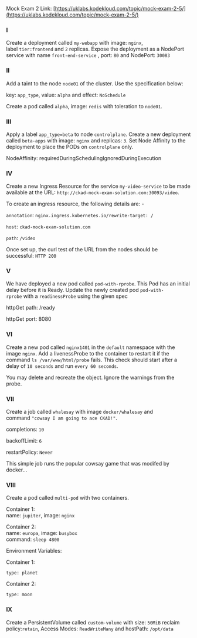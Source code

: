 
Mock Exam 2 Link: [https://uklabs.kodekloud.com/topic/mock-exam-2-5/](https://uklabs.kodekloud.com/topic/mock-exam-2-5/)

### I
Create a deployment called `my-webapp` with image: `nginx`, label `tier:frontend` and `2` replicas. Expose the deployment as a NodePort service with name `front-end-service` , port: `80` and NodePort: `30083`


### II

Add a taint to the node `node01` of the cluster. Use the specification below:

key: `app_type`, value: `alpha` and effect: `NoSchedule`  
  
Create a pod called `alpha`, image: `redis` with toleration to `node01`.



### III

Apply a label `app_type=beta` to node `controlplane`. Create a new deployment called `beta-apps` with image: `nginx` and replicas: `3`. Set Node Affinity to the deployment to place the PODs on `controlplane` only.

NodeAffinity: requiredDuringSchedulingIgnoredDuringExecution


### IV

Create a new Ingress Resource for the service `my-video-service` to be made available at the URL: `http://ckad-mock-exam-solution.com:30093/video`.

To create an ingress resource, the following details are: -  
  
`annotation`: `nginx.ingress.kubernetes.io/rewrite-target: /`  
  
`host`: `ckad-mock-exam-solution.com`  
  
`path`: `/video`  
  
Once set up, the curl test of the URL from the nodes should be successful: `HTTP 200`


### V

We have deployed a new pod called `pod-with-rprobe`. This Pod has an initial delay before it is Ready. Update the newly created pod `pod-with-rprobe` with a `readinessProbe` using the given spec

httpGet path: /ready  
  
httpGet port: 8080


### VI

Create a new pod called `nginx1401` in the `default` namespace with the image `nginx`. Add a livenessProbe to the container to restart it if the command `ls /var/www/html/probe` fails. This check should start after a delay of `10 seconds` and run `every 60 seconds`.

You may delete and recreate the object. Ignore the warnings from the probe.


### VII

Create a job called `whalesay` with image `docker/whalesay` and command `"cowsay I am going to ace CKAD!"`.  
  
completions: `10`  
  
backoffLimit: `6`  
  
restartPolicy: `Never`

This simple job runs the popular cowsay game that was modifed by docker…


### VIII

Create a pod called `multi-pod` with two containers.  
  
Container 1:  
name: `jupiter`, image: `nginx`  
  
Container 2:  
name: `europa`, image: `busybox`  
command: `sleep 4800`

Environment Variables:  
  
Container 1:  
  
`type: planet`

Container 2:  
  
`type: moon`


### IX

Create a PersistentVolume called `custom-volume` with size: `50MiB` reclaim policy:`retain`, Access Modes: `ReadWriteMany` and hostPath: `/opt/data`


